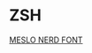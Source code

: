 # ZSH

[MESLO NERD FONT](https://github.com/ryanoasis/nerd-fonts/tree/master/patched-fonts/Meslo/M)
